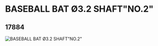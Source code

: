 # BASEBALL BAT  Ø3.2 SHAFT"NO.2"
## 17884
![BASEBALL BAT  Ø3.2 SHAFT"NO.2"](https://lc-www-live-s.legocdn.com/media/bricks/5/2/6077936.jpg)